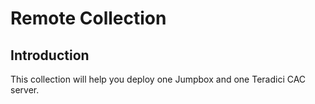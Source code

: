 # Remote Collection

## Introduction

This collection will help you deploy one Jumpbox and one Teradici CAC server. 
